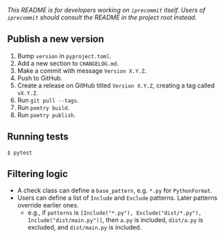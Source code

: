 *This README is for developers working on `iprecommit` itself. Users of `iprecommit` should consult the README in the project root instead.*

## Publish a new version
1. Bump `version` in `pyproject.toml`.
2. Add a new section to `CHANGELOG.md`.
3. Make a commit with message `Version X.Y.Z`.
4. Push to GitHub.
5. Create a release on GitHub titled `Version X.Y.Z`, creating a tag called `vX.Y.Z`.
6. Run `git pull --tags`.
7. Run `poetry build`.
8. Run `poetry publish`.

## Running tests
```shell
$ pytest
```

## Filtering logic
- A check class can define a `base_pattern`, e.g. `*.py` for `PythonFormat`.
- Users can define a list of `Include` and `Exclude` patterns. Later patterns override earlier ones.
  - e.g., if `patterns` is `[Include("*.py"), Exclude("dist/*.py"), Include("dist/main.py")]`, then
    `a.py` is included, `dist/a.py` is excluded, and `dist/main.py` is included.

